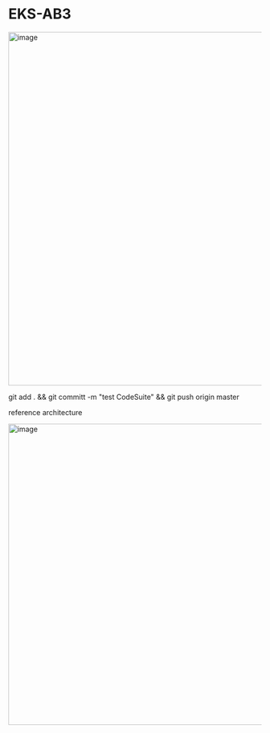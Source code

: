 # EKS-AB3

<img width="1479" height="703" alt="image" src="https://github.com/user-attachments/assets/6f09c4f4-8fc4-481b-90aa-a292308603fb" />

git add . && git committ -m "test CodeSuite" && git push origin master

reference architecture

<img width="747" height="599" alt="image" src="https://github.com/user-attachments/assets/dd0facb4-c62c-4156-871b-622fdadbebf7" />
